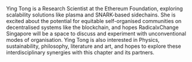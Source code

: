 Ying Tong is a Research Scientist at the Ethereum Foundation, exploring scalability solutions like plasma and SNARK-based sidechains. She is excited about the potential for equitable self-organised communities on decentralised systems like the blockchain, and hopes RadicalxChange Singapore will be a space to discuss and experiment with unconventional modes of organisation. Ying Tong is also interested in Physics, sustainability, philosophy, literature and art, and hopes to explore these interdisciplinary synergies with this chapter and its partners. 